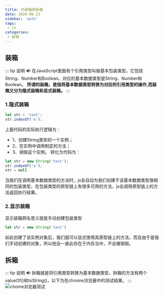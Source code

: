```yaml
---
title: JS装箱和拆箱
date: 2020-06-23
sidebar: 'auto'
tags:
 - js
categories:
 - 前端
---
```


## 装箱
::: tip 说明
:loud_sound:
在JavaScript里面有个引用类型叫做基本包装类型，它包括String、Number和Boolean。对应的基本数据类型是String、Number和Boolean。
**所谓的装箱，是指将基本数据类型转换为对应的引用类型的操作,而装箱又分为隐式装箱和显式装箱。**
:::
### 1.隐式装箱
```js
let str = 'text';
str.indexOf('e');
```
上面代码的实际执行逻辑为：
- 1、创建String类型的一个实例；
- 2、在实例中调用制定的方法；
- 3、销毁这个实例。
转化为代码为：
```js
let str = new String('test');
str.indexOf('e');
str = null
```
当我们在调用基本数据类型的方法时，js会自动为我们创建于该基本数据类型值相同的包装类型，在包装类型的原型链上有很多可用的方法，js会调用原型链上的方法返回执行结果。
### 2.显示装箱
显示装箱顾名思义就是手动创建包装类型
```js
let str = new String('test')
```
如此创建了该实例对象后，我们就可以显式使用其原型链上的方法，而且由于是我们手动创建的对象，所以他会一直此存在于内存当中，不会被销毁。
## 拆箱
::: tip 说明
:loud_sound:
拆箱就是将引用类型转换为基本数据类型，拆箱的方法有两个valueOf()和toString()，以下为在chrome浏览器中的测试结果。
:::
![chome浏览器测试](~@Front/JS/image/package.png)

